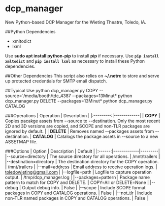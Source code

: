 # dcp_manager
New Python-based DCP Manager for the Wieting Theatre, Toledo, IA.

##Python Dependencies
   - xmltodict
   - lxml

Use **sudo apt install python-pip** to install **pip** if necessary.
Use **```pip install xmltodict```** and **```pip install lxml```** as necessary to install these Python dependencies.
 
##Other Dependencies
This script also relies on **~/.netrc** to store and serve up protected credentials for SMTP email dispatch.

##Typical Use
    python dcp_manager.py COPY --source=`/media/booth/tdc_4387 --packages=13Minut*
    python dcp_manager.py DELETE --packages=13Minut*
    python dcp_manager.py CATALOG 
    
###Operations
| Operation | Description |
|:---------:|-------------|
| **COPY** | Copies pacakge assets from --source to --destination. Only the most recent 2D and 3D versions are copied, and SCOPE and non-TLR packages are ignored by default. |
| **DELETE** | Removes named --packages assets from --destination.
| **CATALOG** | Catalogs the package assets in --source to a new ASSETMAP file.
 
 
  
 
###Options
| Option | Description | Default |
|:------:|-------------|---------|
|--source=directory | The source directory for all operations. | /mnt/trailers |
|--destination=directory | The destination directory for the COPY operation. | /mnt/trailers |
|--mail=address | Email address to receive operation logs. | toledowieting@gmail.com |
|--logfile=path | Logfile to capture operation output. | /tmp/dcp_manager.log |
|--packages=pattern | Package name pattern to match for COPY and DELETE. | COPY=All or DELETE=None |
|--debug | Output debug info. | False |
|--scope | Include SCOPE format packages in COPY and CATALOG operations. | False |
|--not_tlr | Include non-TLR named packages in COPY and CATALOG operations. | False |


 



